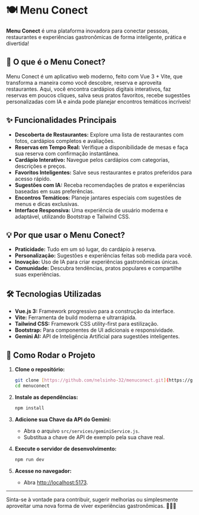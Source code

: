 # 🍽️ Menu Conect

**Menu Conect** é uma plataforma inovadora para conectar pessoas, restaurantes e experiências gastronômicas de forma inteligente, prática e divertida!

## 🚀 O que é o Menu Conect?

Menu Conect é um aplicativo web moderno, feito com Vue 3 + Vite, que transforma a maneira como você descobre, reserva e aproveita restaurantes. Aqui, você encontra cardápios digitais interativos, faz reservas em poucos cliques, salva seus pratos favoritos, recebe sugestões personalizadas com IA e ainda pode planejar encontros temáticos incríveis!

## ✨ Funcionalidades Principais

* **Descoberta de Restaurantes:** Explore uma lista de restaurantes com fotos, cardápios completos e avaliações.
* **Reservas em Tempo Real:** Verifique a disponibilidade de mesas e faça sua reserva com confirmação instantânea.
* **Cardápio Interativo:** Navegue pelos cardápios com categorias, descrições e preços.
* **Favoritos Inteligentes:** Salve seus restaurantes e pratos preferidos para acesso rápido.
* **Sugestões com IA:** Receba recomendações de pratos e experiências baseadas em suas preferências.
* **Encontros Temáticos:** Planeje jantares especiais com sugestões de menus e dicas exclusivas.
* **Interface Responsiva:** Uma experiência de usuário moderna e adaptável, utilizando Bootstrap e Tailwind CSS.

## 💡 Por que usar o Menu Conect?

* **Praticidade:** Tudo em um só lugar, do cardápio à reserva.
* **Personalização:** Sugestões e experiências feitas sob medida para você.
* **Inovação:** Uso de IA para criar experiências gastronômicas únicas.
* **Comunidade:** Descubra tendências, pratos populares e compartilhe suas experiências.

## 🛠️ Tecnologias Utilizadas

* **Vue.js 3:** Framework progressivo para a construção da interface.
* **Vite:** Ferramenta de build moderna e ultrarrápida.
* **Tailwind CSS:** Framework CSS utility-first para estilização.
* **Bootstrap:** Para componentes de UI adicionais e responsividade.
* **Gemini AI:** API de Inteligência Artificial para sugestões inteligentes.

## 🚀 Como Rodar o Projeto

1.  **Clone o repositório:**
    ```bash
    git clone [https://github.com/nelsinho-32/menuconect.git](https://github.com/nelsinho-32/menuconect.git)
    cd menuconect
    ```

2.  **Instale as dependências:**
    ```bash
    npm install
    ```

3.  **Adicione sua Chave da API do Gemini:**
    * Abra o arquivo `src/services/geminiService.js`.
    * Substitua a chave de API de exemplo pela sua chave real.

4.  **Execute o servidor de desenvolvimento:**
    ```bash
    npm run dev
    ```

5.  **Acesse no navegador:**
    * Abra [http://localhost:5173](http://localhost:5173).

---

Sinta-se à vontade para contribuir, sugerir melhorias ou simplesmente aproveitar uma nova forma de viver experiências gastronômicas. 🍷🍔🍣
